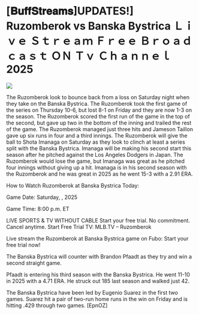# [𝐁𝐮𝐟𝐟𝐒𝐭𝐫𝐞𝐚𝐦𝐬]UPDATES!] Ruzomberok vs Banska Bystrica Ｌｉｖｅ Ｓｔｒｅａｍ Ｆｒｅｅ Ｂｒｏａｄｃａｓｔ ＯＮ Ｔｖ Ｃｈａｎｎｅｌ  2025  
  
  
[![](https://i.imgur.com/qSNzIqt.png)](https://movie.rssnews.media/vaGiZYVs.php)  
  
The Ruzomberok look to bounce back from a loss on Saturday night when they take on the Banska Bystrica. The Ruzomberok took the first game of the series on Thursday 10-6, but lost 8-1 on Friday and they are now 1-3 on the season. The Ruzomberok scored the first run of the game in the top of the second, but gave up two in the bottom of the inning and trailed the rest of the game. The Ruzomberok managed just three hits and Jameson Taillon gave up six runs in four and a third innings. The Ruzomberok will give the ball to Shota Imanaga on Saturday as they look to clinch at least a series split with the Banska Bystrica. Imanaga will be making his second start this season after he pitched against the Los Angeles Dodgers in Japan. The Ruzomberok would lose the game, but Imanaga was great as he pitched four innings without giving up a hit. Imanaga is in his second season with the Ruzomberok and he was great in 2025 as he went 15-3 with a 2.91 ERA.

How to Watch Ruzomberok at Banska Bystrica Today:

Game Date: Saturday, , 2025

Game Time: 8:00 p.m. ET

LIVE SPORTS & TV WITHOUT CABLE
Start your free trial. No commitment. Cancel anytime.
Start Free Trial
TV: MLB.TV – Ruzomberok

Live stream the Ruzomberok at Banska Bystrica game on Fubo: Start your free trial now!

The Banska Bystrica will counter with Brandon Pfaadt as they try and win a second straight game.

Pfaadt is entering his third season with the Banska Bystrica. He went 11-10 in 2025 with a 4.71 ERA. He struck out 185 last season and walked just 42.

The Banska Bystrica have been led by Eugenio Suarez in the first two games. Suarez hit a pair of two-run home runs in the win on Friday and is hitting .429 through two games. [EpnOZ]